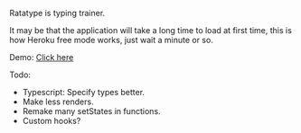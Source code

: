 Ratatype is typing trainer.

It may be that the application will take a long time to load at first time, this is how Heroku free mode works, just wait a minute or so.

Demo: <a href="https://ratatatatype.herokuapp.com/">Click here</a>

Todo:

- Typescript: Specify types better.
- Make less renders.
- Remake many setStates in functions.
- Custom hooks?
